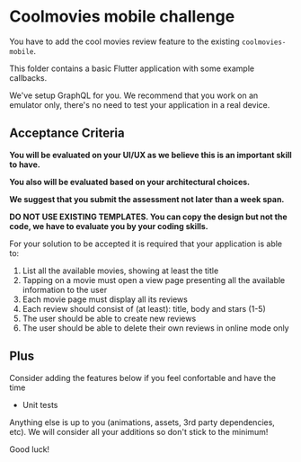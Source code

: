 # Coolmovies mobile challenge

You have to add the cool movies review feature to the existing `coolmovies-mobile`.

This folder contains a basic Flutter application with some example callbacks.

We've setup GraphQL for you. We recommend that you work on an emulator only, there's no need to test your application in a real device.

## Acceptance Criteria

**You will be evaluated on your UI/UX as we believe this is an important skill to have.**

**You also will be evaluated based on your architectural choices.**

**We suggest that you submit the assessment not later than a week span.**

**DO NOT USE EXISTING TEMPLATES. You can copy the design but not the code, we have to evaluate you by your coding skills.**

For your solution to be accepted it is required that your application is able to:

1. List all the available movies, showing at least the title
2. Tapping on a movie must open a view page presenting all the available information to the user
3. Each movie page must display all its reviews
4. Each review should consist of (at least): title, body and stars (1-5)
5. The user should be able to create new reviews
6. The user should be able to delete their own reviews in online mode only

## Plus
Consider adding the features below if you feel confortable and have the time
- Unit tests

Anything else is up to you (animations, assets, 3rd party dependencies, etc). We will consider all your additions so don't stick to the minimum!

Good luck!

